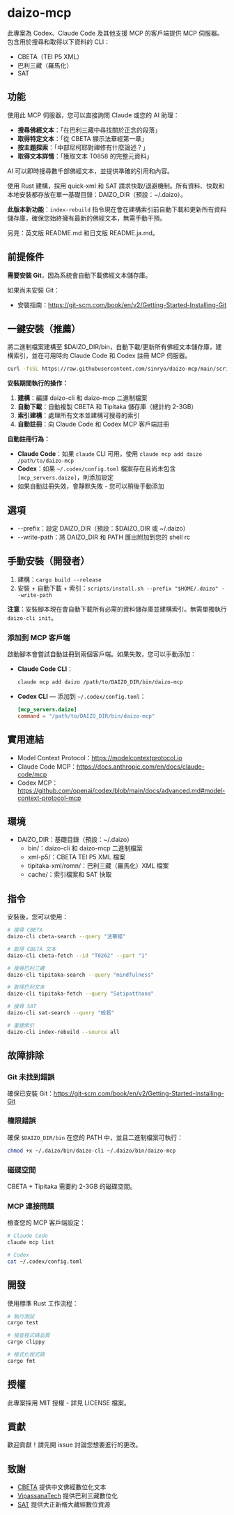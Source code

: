 # daizo-mcp

此專案為 Codex、Claude Code 及其他支援 MCP 的客戶端提供 MCP 伺服器。包含用於搜尋和取得以下資料的 CLI：

- CBETA（TEI P5 XML）
- 巴利三藏（羅馬化）
- SAT

## 功能

使用此 MCP 伺服器，您可以直接詢問 Claude 或您的 AI 助理：

- **搜尋佛經文本**：「在巴利三藏中尋找關於正念的段落」
- **取得特定文本**：「從 CBETA 顯示法華經第一章」
- **按主題探索**：「中部尼柯耶對禪修有什麼論述？」
- **取得文本詳情**：「獲取文本 T0858 的完整元資料」

AI 可以即時搜尋數千部佛經文本，並提供準確的引用和內容。

使用 Rust 建構，採用 quick-xml 和 SAT 請求快取/退避機制。所有資料、快取和本地安裝都存放在單一基礎目錄：DAIZO_DIR（預設：~/.daizo）。

**此版本新功能**：`index-rebuild` 指令現在會在建構索引前自動下載和更新所有資料儲存庫，確保您始終擁有最新的佛經文本，無需手動干預。

另見：英文版 README.md 和日文版 README.ja.md。

## 前提條件

**需要安裝 Git**，因為系統會自動下載佛經文本儲存庫。

如果尚未安裝 Git：
- 安裝指南：https://git-scm.com/book/en/v2/Getting-Started-Installing-Git

## 一鍵安裝（推薦）

將二進制檔案建構至 $DAIZO_DIR/bin，自動下載/更新所有佛經文本儲存庫，建構索引，並在可用時向 Claude Code 和 Codex 註冊 MCP 伺服器。

``` bash
curl -fsSL https://raw.githubusercontent.com/sinryo/daizo-mcp/main/scripts/bootstrap.sh | bash -s -- --yes --write-path
```

**安裝期間執行的操作：**
1. **建構**：編譯 daizo-cli 和 daizo-mcp 二進制檔案
2. **自動下載**：自動複製 CBETA 和 Tipitaka 儲存庫（總計約 2-3GB）
3. **索引建構**：處理所有文本並建構可搜尋的索引
4. **自動註冊**：向 Claude Code 和 Codex MCP 客戶端註冊

**自動註冊行為：**
- **Claude Code**：如果 `claude` CLI 可用，使用 `claude mcp add daizo /path/to/daizo-mcp`
- **Codex**：如果 `~/.codex/config.toml` 檔案存在且尚未包含 `[mcp_servers.daizo]`，則添加設定
- 如果自動註冊失效，會靜默失敗 - 您可以稍後手動添加

## 選項

- --prefix：設定 DAIZO_DIR（預設：$DAIZO_DIR 或 ~/.daizo）
- --write-path：將 DAIZO_DIR 和 PATH 匯出附加到您的 shell rc

## 手動安裝（開發者）

1. 建構：```cargo build --release```
2. 安裝 + 自動下載 + 索引：```scripts/install.sh --prefix "$HOME/.daizo" --write-path```

**注意**：安裝腳本現在會自動下載所有必需的資料儲存庫並建構索引。無需單獨執行 `daizo-cli init`。

### 添加到 MCP 客戶端

啟動腳本會嘗試自動註冊到兩個客戶端。如果失敗，您可以手動添加：

- **Claude Code CLI**：
  ``` bash
  claude mcp add daizo /path/to/DAIZO_DIR/bin/daizo-mcp
  ```

- **Codex CLI** — 添加到 `~/.codex/config.toml`：
  ``` toml
  [mcp_servers.daizo]
  command = "/path/to/DAIZO_DIR/bin/daizo-mcp"
  ```

## 實用連結

- Model Context Protocol：https://modelcontextprotocol.io
- Claude Code MCP：https://docs.anthropic.com/en/docs/claude-code/mcp
- Codex MCP：https://github.com/openai/codex/blob/main/docs/advanced.md#model-context-protocol-mcp

## 環境

- DAIZO_DIR：基礎目錄（預設：~/.daizo）
  - bin/：daizo-cli 和 daizo-mcp 二進制檔案
  - xml-p5/：CBETA TEI P5 XML 檔案
  - tipitaka-xml/romn/：巴利三藏（羅馬化）XML 檔案
  - cache/：索引檔案和 SAT 快取

## 指令

安裝後，您可以使用：

```bash
# 搜尋 CBETA
daizo-cli cbeta-search --query "法華經"

# 取得 CBETA 文本
daizo-cli cbeta-fetch --id "T0262" --part "1"

# 搜尋巴利三藏
daizo-cli tipitaka-search --query "mindfulness"

# 取得巴利文本
daizo-cli tipitaka-fetch --query "Satipatthana"

# 搜尋 SAT
daizo-cli sat-search --query "般若"

# 重建索引
daizo-cli index-rebuild --source all
```

## 故障排除

### Git 未找到錯誤

確保已安裝 Git：https://git-scm.com/book/en/v2/Getting-Started-Installing-Git

### 權限錯誤

確保 `$DAIZO_DIR/bin` 在您的 PATH 中，並且二進制檔案可執行：

```bash
chmod +x ~/.daizo/bin/daizo-cli ~/.daizo/bin/daizo-mcp
```

### 磁碟空間

CBETA + Tipitaka 需要約 2-3GB 的磁碟空間。

### MCP 連接問題

檢查您的 MCP 客戶端設定：

```bash
# Claude Code
claude mcp list

# Codex
cat ~/.codex/config.toml
```

## 開發

使用標準 Rust 工作流程：

```bash
# 執行測試
cargo test

# 檢查程式碼品質
cargo clippy

# 格式化程式碼
cargo fmt
```

## 授權

此專案採用 MIT 授權 - 詳見 LICENSE 檔案。

## 貢獻

歡迎貢獻！請先開 issue 討論您想要進行的更改。

## 致謝

- [CBETA](http://cbeta.org/) 提供中文佛經數位化文本
- [VipassanaTech](https://github.com/VipassanaTech) 提供巴利三藏數位化
- [SAT](https://21dzk.l.u-tokyo.ac.jp/SAT2018/) 提供大正新脩大藏經數位資源